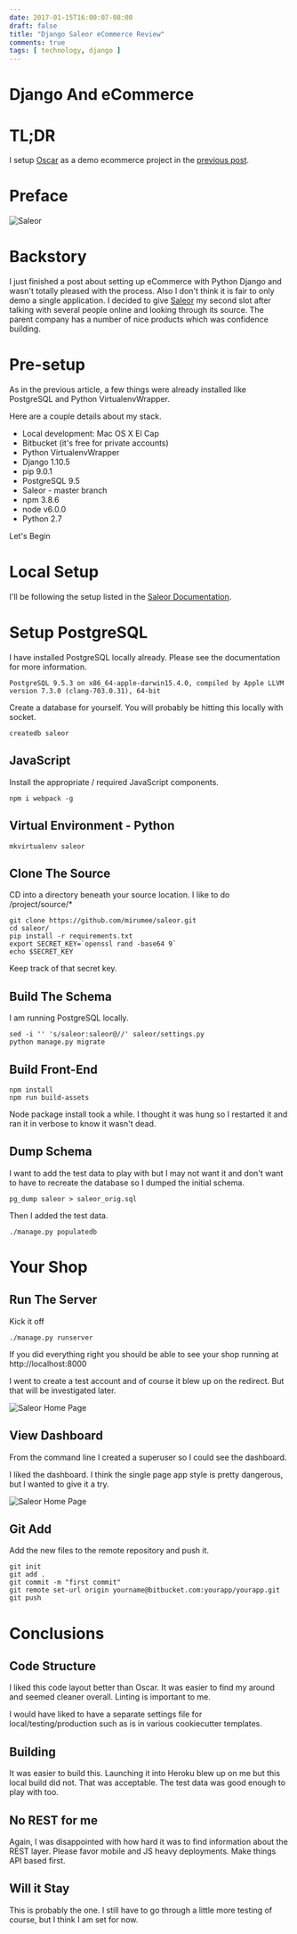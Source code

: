 ```yaml
---
date: 2017-01-15T16:00:07-08:00
draft: false
title: "Django Saleor eCommerce Review"
comments: true
tags: [ technology, django ]
---
```


# Django And eCommerce

# TL;DR

I setup [Oscar](http://oscarcommerce.com/) as a demo ecommerce project in the [previous post](/post/django-ecommerce-in-30-minutes/).

# Preface


![Saleor](/images/saleor2.png)


# Backstory

I just finished a post about setting up eCommerce with Python Django and wasn't totally pleased with the process. Also I don't think it is fair to only demo a single application.  I decided to give [Saleor](http://getsaleor.com/) my second slot after talking with several people online and looking through its source. The parent company has a number of nice products which was confidence building.


# Pre-setup

As in the previous article, a few things were already installed like PostgreSQL and Python VirtualenvWrapper.

Here are a couple details about my stack.

- Local development: Mac OS X El Cap
- Bitbucket (it's free for private accounts)
- Python VirtualenvWrapper
- Django 1.10.5
- pip 9.0.1
- PostgreSQL 9.5
- Saleor - master branch
- npm 3.8.6
- node v6.0.0
- Python 2.7

Let's Begin

# Local Setup

I'll be following the setup listed in the [Saleor Documentation](https://saleor.readthedocs.io/en/latest/installation.html).

# Setup PostgreSQL

I have installed PostgreSQL locally already. Please see the documentation for more information.

    PostgreSQL 9.5.3 on x86_64-apple-darwin15.4.0, compiled by Apple LLVM version 7.3.0 (clang-703.0.31), 64-bit

Create a database for yourself. You will probably be hitting this locally with socket.

    createdb saleor

## JavaScript

Install the appropriate / required JavaScript components.

    npm i webpack -g


## Virtual Environment - Python

    mkvirtualenv saleor

## Clone The Source

CD into a directory beneath your source location. I like to do /project/source/*

    git clone https://github.com/mirumee/saleor.git
    cd saleor/
    pip install -r requirements.txt
    export SECRET_KEY=`openssl rand -base64 9`
    echo $SECRET_KEY

Keep track of that secret key.

## Build The Schema

I am running PostgreSQL locally.

    sed -i '' 's/saleor:saleor@//' saleor/settings.py
    python manage.py migrate

## Build Front-End

    npm install
    npm run build-assets

Node package install took a while. I thought it was hung so I restarted it and ran it in verbose to know it wasn't dead.

## Dump Schema

I want to add the test data to play with but I may not want it and don't want to have to recreate the database so I dumped the initial schema.

    pg_dump saleor > saleor_orig.sql

Then I added the test data.

    ./manage.py populatedb

# Your Shop

## Run The Server

Kick it off

    ./manage.py runserver

If you did everything right you should be able to see your shop running at http://localhost:8000

I went to create a test account and of course it blew up on the redirect. But that will be investigated later.

![Saleor Home Page](/images/saleor3.png)



## View Dashboard

From the command line I created a superuser so I could see the dashboard.

I liked the dashboard. I think the single page app style is pretty dangerous, but I wanted to give it a try.


![Saleor Home Page](/images/saleor4.png)

## Git Add

Add the new files to the remote repository and push it.

    git init
    git add .
    git commit -m "first commit"
    git remote set-url origin yourname@bitbucket.com:yourapp/yourapp.git
    git push


# Conclusions

## Code Structure

I liked this code layout better than Oscar. It was easier to find my around and seemed cleaner overall. Linting is important to me.

I would have liked to have a separate settings file for local/testing/production such as is in various cookiecutter templates.


## Building

It was easier to build this. Launching it into Heroku blew up on me but this local build did not. That was acceptable. The test data was good enough to play with too.  

## No REST for me

Again, I was disappointed with how hard it was to find information about the REST layer. Please favor mobile and JS heavy deployments. Make things API based first.


## Will it Stay

This is probably the one. I still have to go through a little more testing of course, but I think I am set for now. 
